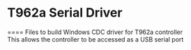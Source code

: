 # T962a Serial Driver
====
Files to build Windows CDC driver for T962a controller  
This allows the controller to be accessed as a USB serial port